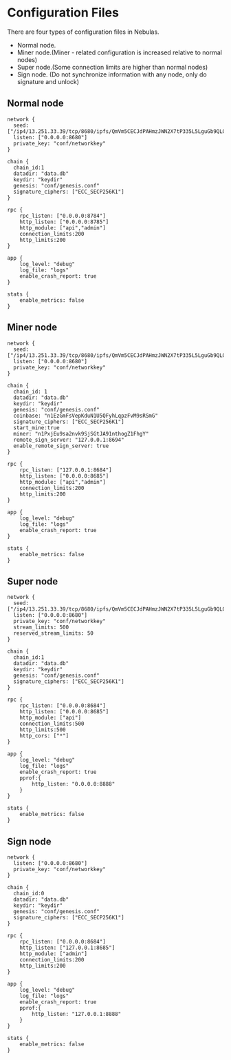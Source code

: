 # Configuration Files

There are four types of configuration files in Nebulas.

* Normal node.
* Miner node.\(Miner - related configuration is increased relative to normal nodes\)
* Super node.\(Some connection limits are higher than normal nodes\) 
* Sign node. \(Do not synchronize information with any node, only do signature and unlock\)

## Normal node

```text
network {
  seed: ["/ip4/13.251.33.39/tcp/8680/ipfs/QmVm5CECJdPAHmzJWN2X7tP335L5LguGb9QLQ78riA9gw3"]
  listen: ["0.0.0.0:8680"]
  private_key: "conf/networkkey"
}

chain {
  chain_id:1
  datadir: "data.db"
  keydir: "keydir"
  genesis: "conf/genesis.conf"
  signature_ciphers: ["ECC_SECP256K1"]
}

rpc {
    rpc_listen: ["0.0.0.0:8784"]
    http_listen: ["0.0.0.0:8785"]
    http_module: ["api","admin"]
    connection_limits:200
    http_limits:200
}

app {
    log_level: "debug"
    log_file: "logs"
    enable_crash_report: true
}

stats {
    enable_metrics: false
}
```

## Miner node

```text
network {
  seed: ["/ip4/13.251.33.39/tcp/8680/ipfs/QmVm5CECJdPAHmzJWN2X7tP335L5LguGb9QLQ78riA9gw3"]
  listen: ["0.0.0.0:8680"]
  private_key: "conf/networkkey"
}

chain {
  chain_id: 1
  datadir: "data.db"
  keydir: "keydir"
  genesis: "conf/genesis.conf"
  coinbase: "n1EzGmFsVepKduN1U5QFyhLqpzFvM9sRSmG"
  signature_ciphers: ["ECC_SECP256K1"]
  start_mine:true
  miner: "n1PxjEu9sa2nvk9SjSGtJA91nthogZ1FhgY"
  remote_sign_server: "127.0.0.1:8694"
  enable_remote_sign_server: true
}

rpc {
    rpc_listen: ["127.0.0.1:8684"]
    http_listen: ["0.0.0.0:8685"]
    http_module: ["api","admin"]
    connection_limits:200
    http_limits:200
}

app {
    log_level: "debug"
    log_file: "logs"
    enable_crash_report: true
}

stats {
    enable_metrics: false
}
```

## Super node

```text
network {
  seed: ["/ip4/13.251.33.39/tcp/8680/ipfs/QmVm5CECJdPAHmzJWN2X7tP335L5LguGb9QLQ78riA9gw3"]
  listen: ["0.0.0.0:8680"]
  private_key: "conf/networkkey"
  stream_limits: 500
  reserved_stream_limits: 50
}

chain {
  chain_id:1
  datadir: "data.db"
  keydir: "keydir"
  genesis: "conf/genesis.conf"
  signature_ciphers: ["ECC_SECP256K1"]
}

rpc {
    rpc_listen: ["0.0.0.0:8684"]
    http_listen: ["0.0.0.0:8685"]
    http_module: ["api"]
    connection_limits:500
    http_limits:500
    http_cors: ["*"]
}

app {
    log_level: "debug"
    log_file: "logs"
    enable_crash_report: true
    pprof:{
        http_listen: "0.0.0.0:8888"
    }
}

stats {
    enable_metrics: false
}
```

## Sign node

```text
network {
  listen: ["0.0.0.0:8680"]
  private_key: "conf/networkkey"
}

chain {
  chain_id:0
  datadir: "data.db"
  keydir: "keydir"
  genesis: "conf/genesis.conf"
  signature_ciphers: ["ECC_SECP256K1"]
}

rpc {
    rpc_listen: ["0.0.0.0:8684"]
    http_listen: ["127.0.0.1:8685"]
    http_module: ["admin"]
    connection_limits:200
    http_limits:200
}

app {
    log_level: "debug"
    log_file: "logs"
    enable_crash_report: true
    pprof:{
        http_listen: "127.0.0.1:8888"
    }
}

stats {
    enable_metrics: false
}
```

